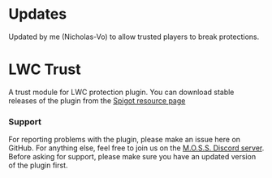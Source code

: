 # Updates

Updated by me (Nicholas-Vo) to allow trusted players to break protections.

# LWC Trust
A trust module for LWC protection plugin. You can download stable releases of the plugin from the [Spigot resource page](https://www.spigotmc.org/resources/lwc-trust.75580/)

### Support
For reporting problems with the plugin, please make an issue here on GitHub. For anything else, feel free to join us on the [M.O.S.S. Discord server](https://discord.gg/PHpuzZS). Before asking for support, please make sure you have an updated version of the plugin first.
